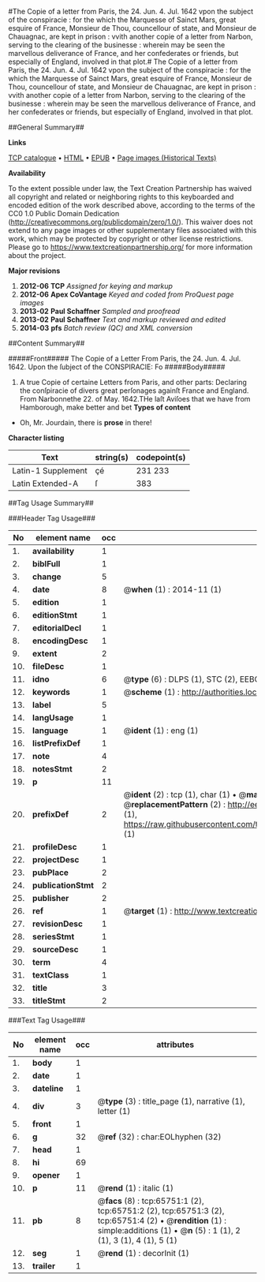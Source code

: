 #The Copie of a letter from Paris, the 24. Jun. 4. Jul. 1642 vpon the subject of the conspiracie : for the which the Marquesse of Sainct Mars, great esquire of France, Monsieur de Thou, councellour of state, and Monsieur de Chauagnac, are kept in prison : vvith another copie  of a letter from Narbon, serving to the clearing of the businesse : wherein may be seen the marvellous deliverance of France, and her confederates or friends, but especially of England, involved in that plot.#
The Copie of a letter from Paris, the 24. Jun. 4. Jul. 1642 vpon the subject of the conspiracie : for the which the Marquesse of Sainct Mars, great esquire of France, Monsieur de Thou, councellour of state, and Monsieur de Chauagnac, are kept in prison : vvith another copie  of a letter from Narbon, serving to the clearing of the businesse : wherein may be seen the marvellous deliverance of France, and her confederates or friends, but especially of England, involved in that plot.

##General Summary##

**Links**

[TCP catalogue](http://www.ota.ox.ac.uk/tcp/)  • 
[HTML](http://tei.it.ox.ac.uk/tcp/Texts-HTML/free/A34/A34479.html)  • 
[EPUB](http://tei.it.ox.ac.uk/tcp/Texts-EPUB/free/A34/A34479.epub) • 
[Page images (Historical Texts)](https://historicaltexts.jisc.ac.uk/eebo-12684937e)

**Availability**

To the extent possible under law, the Text Creation Partnership has waived all copyright and related or neighboring rights to this keyboarded and encoded edition of the work described above, according to the terms of the CC0 1.0 Public Domain Dedication (http://creativecommons.org/publicdomain/zero/1.0/). This waiver does not extend to any page images or other supplementary files associated with this work, which may be protected by copyright or other license restrictions. Please go to https://www.textcreationpartnership.org/ for more information about the project.

**Major revisions**

1. __2012-06__ __TCP__ *Assigned for keying and markup*
1. __2012-06__ __Apex CoVantage__ *Keyed and coded from ProQuest page images*
1. __2013-02__ __Paul Schaffner__ *Sampled and proofread*
1. __2013-02__ __Paul Schaffner__ *Text and markup reviewed and edited*
1. __2014-03__ __pfs__ *Batch review (QC) and XML conversion*

##Content Summary##

#####Front#####
The Copie of a Letter From Paris, the 24. Jun. 4. Jul. 1642. Upon the ſubject of the CONSPIRACIE: Fo
#####Body#####

1. A true Copie of certaine Letters from Paris, and other parts: Declaring the conſpiracie of divers great perſonages againſt France and England.
From Narbonnethe 22. of May. 1642.THe laſt Aviſoes that we have from Hamborough, make better and bet
**Types of content**

  * Oh, Mr. Jourdain, there is **prose** in there!

**Character listing**


|Text|string(s)|codepoint(s)|
|---|---|---|
|Latin-1 Supplement|çé|231 233|
|Latin Extended-A|ſ|383|

##Tag Usage Summary##

###Header Tag Usage###

|No|element name|occ|attributes|
|---|---|---|---|
|1.|__availability__|1||
|2.|__biblFull__|1||
|3.|__change__|5||
|4.|__date__|8| @__when__ (1) : 2014-11 (1)|
|5.|__edition__|1||
|6.|__editionStmt__|1||
|7.|__editorialDecl__|1||
|8.|__encodingDesc__|1||
|9.|__extent__|2||
|10.|__fileDesc__|1||
|11.|__idno__|6| @__type__ (6) : DLPS (1), STC (2), EEBO-CITATION (1), OCLC (1), VID (1)|
|12.|__keywords__|1| @__scheme__ (1) : http://authorities.loc.gov/ (1)|
|13.|__label__|5||
|14.|__langUsage__|1||
|15.|__language__|1| @__ident__ (1) : eng (1)|
|16.|__listPrefixDef__|1||
|17.|__note__|4||
|18.|__notesStmt__|2||
|19.|__p__|11||
|20.|__prefixDef__|2| @__ident__ (2) : tcp (1), char (1)  •  @__matchPattern__ (2) : ([0-9\-]+):([0-9IVX]+) (1), (.+) (1)  •  @__replacementPattern__ (2) : http://eebo.chadwyck.com/downloadtiff?vid=$1&page=$2 (1), https://raw.githubusercontent.com/textcreationpartnership/Texts/master/tcpchars.xml#$1 (1)|
|21.|__profileDesc__|1||
|22.|__projectDesc__|1||
|23.|__pubPlace__|2||
|24.|__publicationStmt__|2||
|25.|__publisher__|2||
|26.|__ref__|1| @__target__ (1) : http://www.textcreationpartnership.org/docs/. (1)|
|27.|__revisionDesc__|1||
|28.|__seriesStmt__|1||
|29.|__sourceDesc__|1||
|30.|__term__|4||
|31.|__textClass__|1||
|32.|__title__|3||
|33.|__titleStmt__|2||


###Text Tag Usage###

|No|element name|occ|attributes|
|---|---|---|---|
|1.|__body__|1||
|2.|__date__|1||
|3.|__dateline__|1||
|4.|__div__|3| @__type__ (3) : title_page (1), narrative (1), letter (1)|
|5.|__front__|1||
|6.|__g__|32| @__ref__ (32) : char:EOLhyphen (32)|
|7.|__head__|1||
|8.|__hi__|69||
|9.|__opener__|1||
|10.|__p__|11| @__rend__ (1) : italic (1)|
|11.|__pb__|8| @__facs__ (8) : tcp:65751:1 (2), tcp:65751:2 (2), tcp:65751:3 (2), tcp:65751:4 (2)  •  @__rendition__ (1) : simple:additions (1)  •  @__n__ (5) : 1 (1), 2 (1), 3 (1), 4 (1), 5 (1)|
|12.|__seg__|1| @__rend__ (1) : decorInit (1)|
|13.|__trailer__|1||
